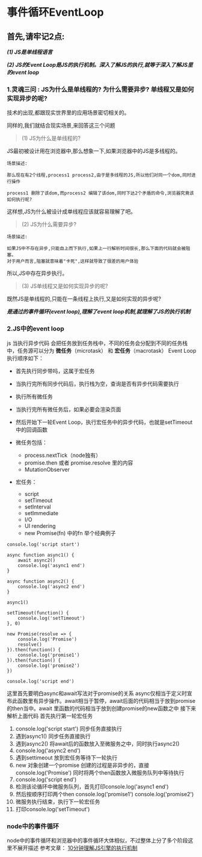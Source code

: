 # 事件循环EventLoop

## 首先,请牢记2点:

**_(1) JS是单线程语言_**

**_(2) JS的Event Loop是JS的执行机制。深入了解JS的执行,就等于深入了解JS里的event loop_**

### 1.灵魂三问 : JS为什么是单线程的? 为什么需要异步? 单线程又是如何实现异步的呢?

技术的出现,都跟现实世界里的应用场景密切相关的。

同样的,我们就结合现实场景,来回答这三个问题

> (1) JS为什么是单线程的?

JS最初被设计用在浏览器中,那么想象一下,如果浏览器中的JS是多线程的。

```
场景描述:

那么现在有2个线程,process1 process2,由于是多线程的JS,所以他们对同一个dom,同时进行操作

process1 删除了该dom,而process2 编辑了该dom,同时下达2个矛盾的命令,浏览器究竟该如何执行呢?
```

这样想,JS为什么被设计成单线程应该就容易理解了吧。

> (2) JS为什么需要异步?

```
场景描述:

如果JS中不存在异步,只能自上而下执行,如果上一行解析时间很长,那么下面的代码就会被阻塞。
对于用户而言,阻塞就意味着"卡死",这样就导致了很差的用户体验

```

所以,JS中存在异步执行。

> (3) JS单线程又是如何实现异步的呢?

既然JS是单线程的,只能在一条线程上执行,又是如何实现的异步呢?

**_是通过的事件循环(event loop),理解了event loop机制,就理解了JS的执行机制_**

### 2.JS中的event loop
js 当执行异步代码 会把任务放到任务栈中，不同的任务会分配到不同的任务栈中，任务源可以分为 **微任务**（microtask） 和 **宏任务**（macrotask）
Event Loop执行顺序如下：

*   首先执行同步带吗，这属于宏任务
*   当执行完所有同步代码后，执行栈为空，查询是否有异步代码需要执行
*   执行所有微任务
*   当执行完所有微任务后，如果必要会渲染页面
*   然后开始下一轮Event Loop，执行宏任务中的异步代码，也就是setTimeout中的回调函数
*   微任务包括：

    *   process.nextTick（node独有）
    *   promise.then 或者 promise.resolve 里的内容
    *   MutationObserver
*   宏任务：

    *   script
    *   setTimeout
    *   setInterval
    *   setImmediate
    *   I/O
    *   UI rendering
    *   new Promise(fn) 中的fn
举个经典例子

```
console.log('script start') 

async function async1() { 
	await async2() 
	console.log('async1 end') 
} 

async function async2() { 
	console.log('async2 end') 
} 

async1() 

setTimeout(function() { 
	console.log('setTimeout') 
}, 0) 

new Promise(resolve => { 
	console.log('Promise') 
	resolve() 
}).then(function() {
    console.log('promise1') 
}).then(function() { 
	console.log('promise2') 
}) 

console.log('script end') 
```

这里首先要明白async和await写法对于promise的关系 async仅相当于定义时宣布此函数里有异步操作。await相当于暂停，await后面的代码相当于放到promise的then当中。await 里函数的代码相当于放到创建promise的new函数之中
接下来解析上面代码
首先执行第一轮宏任务
1. console.log('script start') 同步任务直接执行
2. 遇到async1() 同步任务直接执行
3. 遇到async2() 将await后的函数放入至微服务之中，同时执行async2()
4. console.log('async2 end') 
5. 遇到settimeout 放到宏任务等待下一轮执行
6. new 对象创建一个promise 创建的过程是非异步的，直接console.log('Promise') 同时将两个then函数放入微服务队列中等待执行
7. console.log('script end') 
8. 检测该论循环中微服务队列，首先打印console.log('async1 end') 
9. 然后按顺序打印两个then console.log('promise1') console.log('promise2') 
10. 微服务执行结束，执行下一轮宏任务
11. 打印console.log('setTimeout') 
### node中的事件循环
node中的事件循环和浏览器中的事件循环大体相似，不过整体上分了多个阶段这里不展开描述
参考文章：
[10分钟理解JS引擎的执行机制](https://segmentfault.com/a/1190000012806637)
